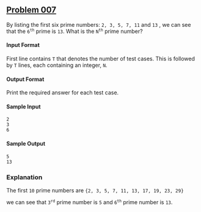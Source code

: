 ## [Problem 007](https://projecteuler.net/problem=7)

By listing the first six prime numbers: <code>2, 3, 5, 7, 11</code> and <code>13</code> , we can see that the <code>6<sup>th</sup></code> prime is <code>13</code>.
What is the <code>N<sup>th</sup></code> prime number?

#### Input Format

First line contains `T` that denotes the number of test cases. This is followed by `T` lines, each containing an integer, `N`.

#### Output Format

Print the required answer for each test case.

#### Sample Input

    2
    3
    6

#### Sample Output

    5
    13

### Explanation

The first `10`  prime numbers are
    `{2, 3, 5, 7, 11, 13, 17, 19, 23, 29}`

we can see that <code>3<sup>rd</sup></code> prime number is `5` and <code>6<sup>th</sup></code> prime number is `13`.